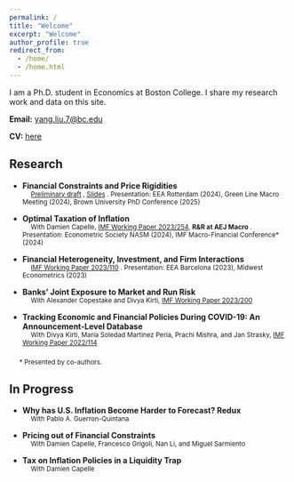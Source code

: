 ```yaml
---
permalink: /
title: "Welcome"
excerpt: "Welcome"
author_profile: true
redirect_from: 
  - /home/
  - /home.html
---
```


I am a Ph.D. student in Economics at Boston College. I share my research work and data on this site. 

**Email:** [yang.liu.7@bc.edu](mailto:yang.liu.7@bc.edu)

**CV:** [here](files/YL_CV_current.pdf)

## Research

* **Financial Constraints and Price Rigidities**  <br>
<sub> &emsp; [Preliminary draft](files/Finance_Inflation_apr2025.pdf) , [Slides](files/Finance_Inflation_EEA2024_YL.pdf) . Presentation: EEA Rotterdam (2024), Green Line Macro Meeting (2024), Brown University PhD Conference (2025) <sub>

* **Optimal Taxation of Inflation**  <br>
<sub> &emsp;  With Damien Capelle,  [IMF Working Paper 2023/254](https://www.imf.org/en/Publications/WP/Issues/2023/12/08/Optimal-Taxation-of-Inflation-542215), **R&R at AEJ Macro** . Presentation: Econometric Society NASM (2024), IMF Macro-Financial Conference* (2024) <sub>
  
* **Financial Heterogeneity, Investment, and Firm Interactions**  <br>
<sub> &emsp;  [IMF Working Paper 2023/110](https://www.imf.org/en/Publications/WP/Issues/2023/05/26/Financial-Heterogeneity-Investment-and-Firm-Interactions-533844) . Presentation: EEA Barcelona (2023), Midwest Econometrics (2023) <sub>

* **Banks’ Joint Exposure to Market and Run Risk**  <br>
<sub> &emsp;  With Alexander Copestake and Divya Kirti,  [IMF Working Paper 2023/200](https://www.imf.org/en/Publications/WP/Issues/2023/09/23/Banks-Joint-Exposure-to-Market-and-Run-Risk-539390) <sub>

* **Tracking Economic and Financial Policies During COVID-19: An Announcement-Level Database**  <br>
<sub> &emsp;  With Divya Kirti, Maria Soledad Martinez Peria, Prachi Mishra, and Jan Strasky, [IMF Working Paper 2022/114](https://www.imf.org/en/Publications/WP/Issues/2022/06/03/Tracking-Economic-and-Financial-Policies-During-COVID-19-An-Announcement-Level-Database-518896) <sub>


&emsp; <sub> * Presented by co-authors. </sub>


## In Progress

* **Why has U.S. Inflation Become Harder to Forecast? Redux**  <br>
<sub> &emsp;  With Pablo A. Guerron-Quintana <sub>

* **Pricing out of Financial Constraints**  <br>
<sub> &emsp;  With Damien Capelle, Francesco Grigoli, Nan Li, and Miguel Sarmiento <sub>

* **Tax on Inflation Policies in a Liquidity Trap**  <br>
<sub> &emsp;  With Damien Capelle <sub>




